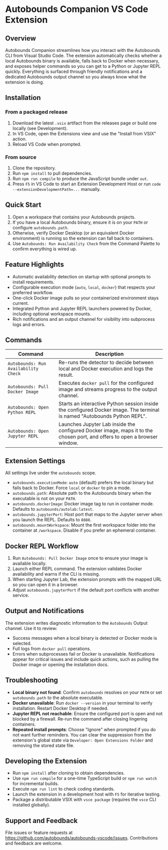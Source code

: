 # Autobounds Companion VS Code Extension

## Overview
Autobounds Companion streamlines how you interact with the Autobounds CLI from Visual Studio Code. The extension automatically checks whether a local Autobounds binary is available, falls back to Docker when necessary, and exposes helper commands so you can get to a Python or Jupyter REPL quickly. Everything is surfaced through friendly notifications and a dedicated Autobounds output channel so you always know what the extension is doing.

## Installation
### From a packaged release
1. Download the latest `.vsix` artifact from the releases page or build one locally (see Development).
2. In VS Code, open the Extensions view and use the "Install from VSIX" action.
3. Reload VS Code when prompted.

### From source
1. Clone the repository.
2. Run `npm install` to pull dependencies.
3. Run `npm run compile` to produce the JavaScript bundle under `out`.
4. Press `F5` in VS Code to start an Extension Development Host or run `code --extensionDevelopmentPath=...` manually.

## Quick Start
1. Open a workspace that contains your Autobounds projects.
2. If you have a local Autobounds binary, ensure it is on your `PATH` or configure `autobounds.path`.
3. Otherwise, verify Docker Desktop (or an equivalent Docker environment) is running so the extension can fall back to containers.
4. Use `Autobounds: Run Availability Check` from the Command Palette to confirm everything is wired up.

## Feature Highlights
- Automatic availability detection on startup with optional prompts to install requirements.
- Configurable execution mode (`auto`, `local`, `docker`) that respects your preferred workflow.
- One-click Docker image pulls so your containerized environment stays current.
- Integrated Python and Jupyter REPL launchers powered by Docker, including optional workspace mounts.
- Rich notifications and an output channel for visibility into subprocess logs and errors.

## Commands
| Command | Description |
| --- | --- |
| `Autobounds: Run Availability Check` | Re-runs the detector to decide between local and Docker execution and logs the result. |
| `Autobounds: Pull Docker Image` | Executes `docker pull` for the configured image and streams progress to the output channel. |
| `Autobounds: Open Python REPL` | Starts an interactive Python session inside the configured Docker image. The terminal is named "Autobounds Python REPL". |
| `Autobounds: Open Jupyter REPL` | Launches Jupyter Lab inside the configured Docker image, maps it to the chosen port, and offers to open a browser window. |

## Extension Settings
All settings live under the `autobounds` scope.
- `autobounds.executionMode`: `auto` (default) prefers the local binary but falls back to Docker. Force `local` or `docker` to pin a mode.
- `autobounds.path`: Absolute path to the Autobounds binary when the executable is not on your `PATH`.
- `autobounds.dockerImage`: Docker image tag to run in container mode. Defaults to `autobounds/autolab:latest`.
- `autobounds.jupyterPort`: Host port that maps to the Jupyter server when you launch the REPL. Defaults to `8888`.
- `autobounds.mountWorkspace`: Mount the first workspace folder into the container at `/workspace`. Disable if you prefer an ephemeral container.

## Docker REPL Workflow
1. Run `Autobounds: Pull Docker Image` once to ensure your image is available locally.
2. Launch either REPL command. The extension validates Docker availability and warns if the CLI is missing.
3. When starting Jupyter Lab, the extension prompts with the mapped URL so you can open it in a browser.
4. Adjust `autobounds.jupyterPort` if the default port conflicts with another service.

## Output and Notifications
The extension writes diagnostic information to the `Autobounds` Output channel. Use it to review:
- Success messages when a local binary is detected or Docker mode is selected.
- Full logs from `docker pull` operations.
- Errors when subprocesses fail or Docker is unavailable.
Notifications appear for critical issues and include quick actions, such as pulling the Docker image or opening the installation docs.

## Troubleshooting
- **Local binary not found**: Confirm `autobounds` resolves on your `PATH` or set `autobounds.path` to the absolute executable.
- **Docker unavailable**: Run `docker --version` in your terminal to verify installation. Restart Docker Desktop if needed.
- **Jupyter REPL not reachable**: Ensure the configured port is open and not blocked by a firewall. Re-run the command after closing lingering containers.
- **Repeated install prompts**: Choose "Ignore" when prompted if you do not want further reminders. You can clear the suppression from the extension's global state via `Developer: Open Extensions Folder` and removing the stored state file.

## Developing the Extension
- Run `npm install` after cloning to obtain dependencies.
- Use `npm run compile` for a one-time TypeScript build or `npm run watch` for incremental builds.
- Execute `npm run lint` to check coding standards.
- Launch the extension in a development host with `F5` for iterative testing.
- Package a distributable VSIX with `vsce package` (requires the `vsce` CLI installed globally).

## Support and Feedback
File issues or feature requests at https://github.com/autobounds/autobounds-vscode/issues. Contributions and feedback are welcome.


